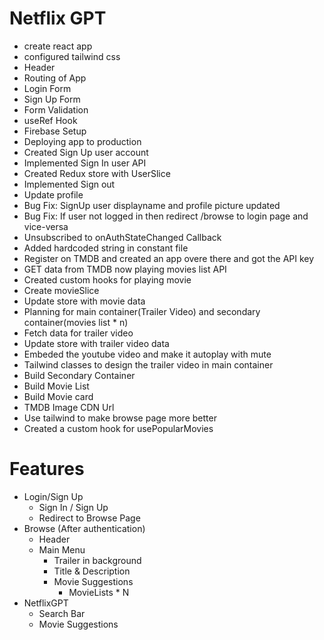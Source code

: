 # Netflix GPT

- create react app
- configured tailwind css
- Header
- Routing of App
- Login Form
- Sign Up Form
- Form Validation
- useRef Hook
- Firebase Setup
- Deploying app to production
- Created Sign Up user account
- Implemented Sign In user API
- Created Redux store with UserSlice
- Implemented Sign out
- Update profile
- Bug Fix: SignUp user displayname and profile picture updated
- Bug Fix: If user not logged in then redirect /browse to login page and vice-versa
- Unsubscribed to onAuthStateChanged Callback
- Added hardcoded string in constant file
- Register on TMDB and created an app overe there and got the API key
- GET data from TMDB now playing movies list API
- Created custom hooks for playing movie
- Create movieSlice
- Update store with movie data
- Planning for main container(Trailer Video) and secondary container(movies list * n)
- Fetch data for trailer video
- Update store with trailer video data
- Embeded the youtube video and make it autoplay with mute
- Tailwind classes to design the trailer video in main container
- Build Secondary Container
- Build Movie List
- Build Movie card
- TMDB Image CDN Url
- Use tailwind to make browse page more better
- Created a custom hook for usePopularMovies


# Features
 - Login/Sign Up
    - Sign In / Sign Up
    - Redirect to Browse Page
 - Browse (After authentication)
    - Header
    - Main Menu
        - Trailer in background
        - Title & Description
        - Movie Suggestions
            - MovieLists * N
 - NetflixGPT
    - Search Bar
    - Movie Suggestions
